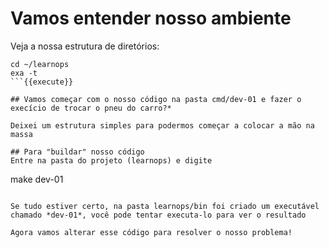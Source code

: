 # Vamos entender nosso ambiente
Veja a nossa estrutura de diretórios:
```
cd ~/learnops
exa -t
```{{execute}}

## Vamos começar com o nosso código na pasta cmd/dev-01 e fazer o execício de trocar o pneu do carro?*

Deixei um estrutura simples para podermos começar a colocar a mão na massa

## Para "buildar" nosso código
Entre na pasta do projeto (learnops) e digite

```
make dev-01
```{{execute}}

Se tudo estiver certo, na pasta learnops/bin foi criado um executável chamado *dev-01*, você pode tentar executa-lo para ver o resultado

Agora vamos alterar esse código para resolver o nosso problema! 